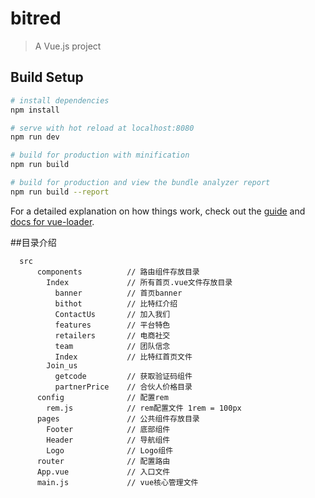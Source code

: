 # bitred

> A Vue.js project

## Build Setup

``` bash
# install dependencies
npm install

# serve with hot reload at localhost:8080
npm run dev

# build for production with minification
npm run build

# build for production and view the bundle analyzer report
npm run build --report
```

For a detailed explanation on how things work, check out the [guide](http://vuejs-templates.github.io/webpack/) and [docs for vue-loader](http://vuejs.github.io/vue-loader).

##目录介绍
```
  src
      components          // 路由组件存放目录
        Index             // 所有首页.vue文件存放目录
          banner          // 首页banner
          bithot          // 比特红介绍
          ContactUs       // 加入我们
          features        // 平台特色
          retailers       // 电商社交
          team            // 团队信念
          Index           // 比特红首页文件
        Join_us
          getcode         // 获取验证码组件
          partnerPrice    // 合伙人价格目录
      config              // 配置rem
        rem.js            // rem配置文件 1rem = 100px
      pages               // 公共组件存放目录
        Footer            // 底部组件
        Header            // 导航组件
        Logo              // Logo组件
      router              // 配置路由
      App.vue             // 入口文件
      main.js             // vue核心管理文件
```
